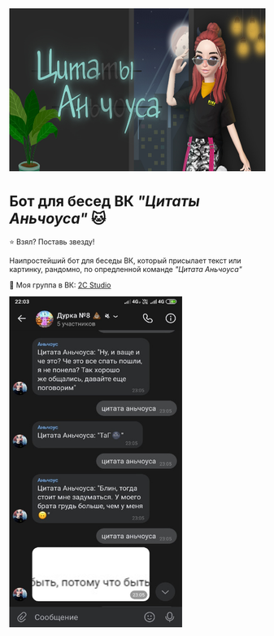 <img src="https://github.com/BeautifulDirt/bot_anchous_quotes/blob/main/image.jpg" data-canonical-src="https://github.com/BeautifulDirt/bot_anchous_quotes/blob/main/image.jpg" width="640" height="320" />

# Бот для бесед ВК *"Цитаты Аньчоуса"* :cat:

:star: Взял? Поставь звезду!

Наипростейший бот для беседы ВК, который присылает текст или картинку, рандомно, по опредленной команде *"Цитата Аньчоуса"*

:speech_balloon: Моя группа в ВК: [2C Studio](https://vk.com/2cstudio)

<img src="https://github.com/BeautifulDirt/bot_anchous_quotes/blob/main/image_exam.jpg" data-canonical-src="https://github.com/BeautifulDirt/bot_anchous_quotes/blob/main/image_exam.jpg" width="340" height="650" />
